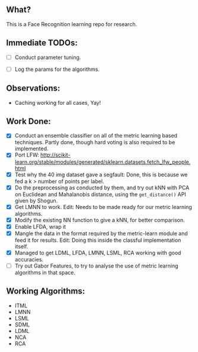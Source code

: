 ## What?
This is a Face Recognition learning repo for research.

## Immediate TODOs:
- [ ] Conduct parameter tuning.
- [ ] Log the params for the algorithms.


## Observations:
- Caching working for all cases, Yay!

## Work Done:
- [X] Conduct an ensemble classifier on all of the metric learning based techniques.
  Partly done, though hard voting is also required to be implemented.
- [X] Port LFW: http://scikit-learn.org/stable/modules/generated/sklearn.datasets.fetch_lfw_people.html
- [X] Test why the 40 img dataset gave a segfault: Done, this is because we fed a k > number of points per label.
- [X] Do the preprocessing as conducted by them, and try out kNN with PCA on Euclidean and Mahalanobis distance, using
the `get_distance()` API given by Shogun.
- [X] Get LMNN to work.
      Edit: Needs to be made ready for our metric learning algorithms.
- [X] Modify the existing NN function to give a kNN, for better comparison.
- [X] Enable LFDA, wrap it
- [X] Mangle the data in the format required by the metric-learn module and feed it for results.
  Edit: Doing this inside the classful implementation itself.
- [X] Managed to get LDML, LFDA, LMNN, LSML, RCA working with good accuracies.
- [ ] Try out Gabor Features, to try to analyse the use of metric learning algorithms in that space. 

## Working Algorithms:
- ITML
- LMNN
- LSML
- SDML
- LDML
- NCA
- RCA
